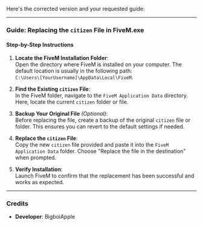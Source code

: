 Here's the corrected version and your requested guide:  

---

### Guide: Replacing the `citizen` File in FiveM.exe  

#### Step-by-Step Instructions  

1. **Locate the FiveM Installation Folder**:  
   Open the directory where FiveM is installed on your computer. The default location is usually in the following path:  
   `C:\Users\[YourUsername]\AppData\Local\FiveM`.  

2. **Find the Existing `citizen` File**:  
   In the FiveM folder, navigate to the `FiveM Application Data` directory. Here, locate the current `citizen` folder or file.  

3. **Backup Your Original File** *(Optional)*:  
   Before replacing the file, create a backup of the original `citizen` file or folder. This ensures you can revert to the default settings if needed.  

4. **Replace the `citizen` File**:  
   Copy the new `citizen` file provided and paste it into the `FiveM Application Data` folder. Choose "Replace the file in the destination" when prompted.  

5. **Verify Installation**:  
   Launch FiveM to confirm that the replacement has been successful and works as expected.  

---

### Credits  

- **Developer**: BigboiApple  

